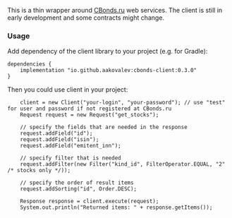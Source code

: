 
This is a thin wrapper around [CBonds.ru](https://cbonds.ru/api/catalog/folders/) web services.
The client is still in early development and some contracts might change.
 
### Usage
Add dependency of the client library to your project (e.g. for Gradle):

    dependencies {
        implementation "io.github.aakovalev:cbonds-client:0.3.0"
    }

Then you could use client in your project:

        client = new Client("your-login", "your-password"); // use "test" for user and password if not registered at CBonds.ru
        Request request = new Request("get_stocks");

        // specify the fields that are needed in the response
        request.addField("id");
        request.addField("isin");
        request.addField("emitent_inn");

        // specify filter that is needed
        request.addFilter(new Filter("kind_id", FilterOperator.EQUAL, "2" /* stocks only */));

        // specify the order of result items
        request.addSorting("id", Order.DESC);

        Response response = client.execute(request);
        System.out.println("Returned items: " + response.getItems());

        
